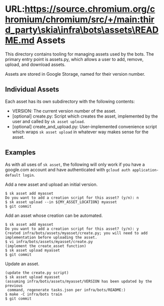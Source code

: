 URL:https://source.chromium.org/chromium/chromium/src/+/main:third_party\skia\infra\bots\assets\README.md
Assets
======

This directory contains tooling for managing assets used by the bots.  The
primary entry point is assets.py, which allows a user to add, remove, upload,
and download assets.

Assets are stored in Google Storage, named for their version number.


Individual Assets
-----------------

Each asset has its own subdirectory with the following contents:
* VERSION:  The current version number of the asset.
* [optional] create.py:  Script which creates the asset, implemented by the user and called by `sk asset upload`.
* [optional] create\_and\_upload.py:  User-implemented convenience script which wraps `sk asset upload` in whatever way makes sense for the asset.


Examples
-------

As with all uses of `sk asset`, the following will only work if you have a
google.com account and have authenticated with
`gcloud auth application-default login`.

Add a new asset and upload an initial version.

```
$ sk asset add myasset
Do you want to add a creation script for this asset? (y/n): n
$ sk asset upload --in ${MY_ASSET_LOCATION} myasset
$ git commit
```

Add an asset whose creation can be automated.

```
$ sk asset add myasset
Do you want to add a creation script for this asset? (y/n): y
Created infra/bots/assets/myasset/create.py; you will need to add implementation before uploading the asset.
$ vi infra/bots/assets/myasset/create.py
(implement the create_asset function)
$ sk asset upload myasset
$ git commit
```

Update an asset.

```
(update the create.py script)
$ sk asset upload myasset
(assuming infra/bots/assets/myasset/VERSION has been updated by the previous
 command, regenerate tasks.json per infra/bots/README:)
$ make -C infra/bots train
$ git commit
```
